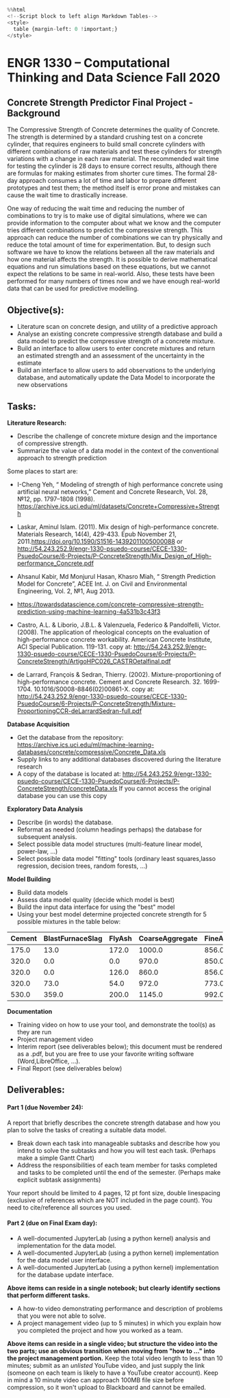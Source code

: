 ```python
%%html
<!--Script block to left align Markdown Tables-->
<style>
  table {margin-left: 0 !important;}
</style>
```


<!--Script block to left align Markdown Tables-->
<style>
  table {margin-left: 0 !important;}
</style>



# ENGR 1330 – Computational Thinking and Data Science Fall 2020

## Concrete Strength Predictor Final Project - Background

The Compressive Strength of Concrete determines the quality of Concrete. 
The strength is determined by a standard crushing test on a concrete cylinder, that requires engineers to build small concrete cylinders with different combinations of raw materials and test these cylinders for strength variations with a change in each raw material. 
The recommended wait time for testing the cylinder is 28 days to ensure correct results, although there are formulas for making estimates from shorter cure times.
The formal 28-day approach consumes a lot of time and labor to prepare different prototypes and test them; the method itself is error prone and mistakes can cause the wait time to drastically increase.

One way of reducing the wait time and reducing the number of combinations to try is to make use of digital simulations, where we can provide information to the computer about what we know and the computer tries different combinations to predict the compressive strength.
This approach can reduce the number of combinations we can try physically and reduce the total amount of time for experimentation. 
But, to design such software we have to know the relations between all the raw materials and how one material affects the strength. 
It is possible to derive mathematical equations and run simulations based on these equations, but we cannot expect the relations to be same in real-world. 
Also, these tests have been performed for many numbers of times now and we have enough real-world data that can be used for predictive modelling.


## Objective(s):
- Literature scan on concrete design, and utility of a predictive approach
- Analyse an existing concrete compressive strength database and build a data model to predict the compressive strength of a concrete mixture.
- Build an interface to allow users to enter concrete mixtures and return an estimated strength and an assessment of the uncertainty in the estimate
- Build an interface to allow users to add observations to the underlying database, and automatically update the Data Model to incorporate the new observations

## Tasks: 

**Literature Research:**
- Describe the challenge of concrete mixture design and the importance of compressive strength.
- Summarize the value of a data model in the context of the conventional approach to strength prediction

Some places to start are:
- I-Cheng Yeh, “ Modeling of strength of high performance concrete using artificial neural networks,” Cement and Concrete Research, Vol. 28, №12, pp. 1797–1808 (1998). https://archive.ics.uci.edu/ml/datasets/Concrete+Compressive+Strength

- Laskar, Aminul Islam. (2011). Mix design of high-performance concrete. Materials Research, 14(4), 429-433. Epub November 21, 2011.https://doi.org/10.1590/S1516-14392011005000088 or http://54.243.252.9/engr-1330-psuedo-course/CECE-1330-PsuedoCourse/6-Projects/P-ConcreteStrength/Mix_Design_of_High-performance_Concrete.pdf

-  Ahsanul Kabir, Md Monjurul Hasan, Khasro Miah, “ Strength Prediction Model for Concrete”, ACEE Int. J. on Civil and Environmental Engineering, Vol. 2, №1, Aug 2013.

- https://towardsdatascience.com/concrete-compressive-strength-prediction-using-machine-learning-4a531b3c43f3

- Castro, A.L. & Liborio, J.B.L. & Valenzuela, Federico & Pandolfelli, Victor. (2008). The application of rheological concepts on the evaluation of high-performance concrete workability. American Concrete Institute, ACI Special Publication. 119-131.  copy at: http://54.243.252.9/engr-1330-psuedo-course/CECE-1330-PsuedoCourse/6-Projects/P-ConcreteStrength/ArtigoHPC026_CASTROetalfinal.pdf

- de Larrard, François & Sedran, Thierry. (2002). Mixture-proportioning of high-performance concrete. Cement and Concrete Research. 32. 1699-1704. 10.1016/S0008-8846(02)00861-X. copy at: http://54.243.252.9/engr-1330-psuedo-course/CECE-1330-PsuedoCourse/6-Projects/P-ConcreteStrength/Mixture-ProportioningCCR-deLarrardSedran-full.pdf

**Database Acquisition**
- Get the database from the repository: https://archive.ics.uci.edu/ml/machine-learning-databases/concrete/compressive/Concrete_Data.xls
- Supply links to any additional databases discovered during the literature research
- A copy of the database is located at: http://54.243.252.9/engr-1330-psuedo-course/CECE-1330-PsuedoCourse/6-Projects/P-ConcreteStrength/concreteData.xls If you cannot access the original database you can use this copy

**Exploratory Data Analysis**
- Describe (in words) the database.
- Reformat as needed (column headings perhaps) the database for subsequent analysis.
- Select possible data model structures (multi-feature linear model, power-law, ...)
- Select possible data model "fitting" tools (ordinary least squares,lasso regression, decision trees, random forests, ...)

**Model Building**
- Build data models
- Assess data model quality (decide which model is best) 
- Build the input data interface for using the "best" model
- Using your best model determine projected concrete strength for 5 possible mixtures in the table below:

|Cement|BlastFurnaceSlag|FlyAsh |CoarseAggregate|FineAggregate|Water|Superplasticizer|Age|
|:---|:---|:---|:---|:---|:---|:---|:---|
|175.0|13.0|172.0|1000.0|856.0|156.0|4.0|3.0|
|320.0|0.0|0.0|970.0|850.0|192.0|0.0|7.0|
|320.0|0.0|126.0|860.0|856.0|209.0|5.70|28.0|
|320.0|73.0|54.0|972.0|773.0|181.0|6.0|45.0|     
|530.0|359.0|200.0|1145.0|992.0|247.0|32.0|365.0|                
       
**Documentation**
- Training video on how to use your tool, and demonstrate the tool(s) as they are run
- Project management video 
- Interim report (see deliverables below); this document must be rendered as a .pdf, but you are free to use your favorite writing software (Word,LibreOffice, ...).
- Final Report (see deliverables below)

## Deliverables:

#### Part 1 (due November 24):
A report that briefly describes the concrete strength database and how you plan to solve the tasks of creating a suitable data model.  
- Break down each task into manageable subtasks and describe how you intend to solve the subtasks and how you will test each task. (Perhaps make a simple Gantt Chart)
- Address the responsibilities of each team member for tasks completed and tasks to be completed until the end of the semester. (Perhaps make explicit subtask assignments)

Your report should be limited to 4 pages, 12 pt font size, double linespacing (exclusive of references which are NOT included in the page count).  You need to cite/reference all sources you used.  

#### Part 2 (due on Final Exam day):
- A well-documented JupyterLab (using a python kernel) analysis and implementation for the data model.
- A well-documented JupyterLab (using a python kernel) implementation for the data model user interface.
- A well-documented JupyterLab (using a python kernel) implementation for the database update interface.

**Above items can reside in a single notebook; but clearly identify sections that perform different tasks.**

- A how-to video demonstrating performance and description of problems that you were not able to solve.
- A project management video (up to 5 minutes) in which you explain how you completed the project and how you worked as a team.

**Above items can reside in a single video; but structure the video into the two parts; use an obvious transition when moving from "how to ..." into the project management portion.**  Keep the total video length to less than 10 minutes; submit as an *unlisted* YouTube video, and just supply the link (someone on each team is likely to have a YouTube creator account).  Keep in mind a 10 minute video can approach 100MB file size before compression, so it won't upload to Blackboard and cannot be emailed.


```python

```
